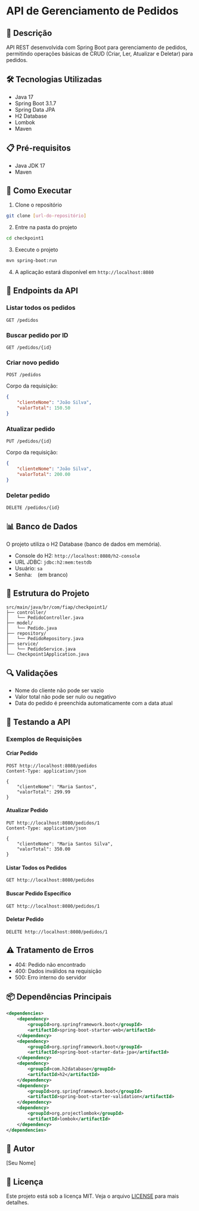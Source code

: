# API de Gerenciamento de Pedidos

## 📝 Descrição
API REST desenvolvida com Spring Boot para gerenciamento de pedidos, permitindo operações básicas de CRUD (Criar, Ler, Atualizar e Deletar) para pedidos.

## 🛠️ Tecnologias Utilizadas
- Java 17
- Spring Boot 3.1.7
- Spring Data JPA
- H2 Database
- Lombok
- Maven

## 📋 Pré-requisitos
- Java JDK 17
- Maven

## 🚀 Como Executar
1. Clone o repositório
```bash
git clone [url-do-repositório]
```

2. Entre na pasta do projeto
```bash
cd checkpoint1
```

3. Execute o projeto
```bash
mvn spring-boot:run
```

4. A aplicação estará disponível em `http://localhost:8080`

## 🔗 Endpoints da API

### Listar todos os pedidos
```http
GET /pedidos
```

### Buscar pedido por ID
```http
GET /pedidos/{id}
```

### Criar novo pedido
```http
POST /pedidos
```
Corpo da requisição:
```json
{
    "clienteNome": "João Silva",
    "valorTotal": 150.50
}
```

### Atualizar pedido
```http
PUT /pedidos/{id}
```
Corpo da requisição:
```json
{
    "clienteNome": "João Silva",
    "valorTotal": 200.00
}
```

### Deletar pedido
```http
DELETE /pedidos/{id}
```

## 📊 Banco de Dados
O projeto utiliza o H2 Database (banco de dados em memória).
- Console do H2: `http://localhost:8080/h2-console`
- URL JDBC: `jdbc:h2:mem:testdb`
- Usuário: `sa`
- Senha: ` ` (em branco)

## 📝 Estrutura do Projeto
```
src/main/java/br/com/fiap/checkpoint1/
├── controller/
│   └── PedidoController.java
├── model/
│   └── Pedido.java
├── repository/
│   └── PedidoRepository.java
├── service/
│   └── PedidoService.java
└── Checkpoint1Application.java
```

## 🔍 Validações
- Nome do cliente não pode ser vazio
- Valor total não pode ser nulo ou negativo
- Data do pedido é preenchida automaticamente com a data atual

## 🧪 Testando a API

### Exemplos de Requisições

#### Criar Pedido
```http
POST http://localhost:8080/pedidos
Content-Type: application/json

{
    "clienteNome": "Maria Santos",
    "valorTotal": 299.99
}
```

#### Atualizar Pedido
```http
PUT http://localhost:8080/pedidos/1
Content-Type: application/json

{
    "clienteNome": "Maria Santos Silva",
    "valorTotal": 350.00
}
```

#### Listar Todos os Pedidos
```http
GET http://localhost:8080/pedidos
```

#### Buscar Pedido Específico
```http
GET http://localhost:8080/pedidos/1
```

#### Deletar Pedido
```http
DELETE http://localhost:8080/pedidos/1
```

## ⚠️ Tratamento de Erros
- 404: Pedido não encontrado
- 400: Dados inválidos na requisição
- 500: Erro interno do servidor

## 📦 Dependências Principais
```xml
<dependencies>
    <dependency>
        <groupId>org.springframework.boot</groupId>
        <artifactId>spring-boot-starter-web</artifactId>
    </dependency>
    <dependency>
        <groupId>org.springframework.boot</groupId>
        <artifactId>spring-boot-starter-data-jpa</artifactId>
    </dependency>
    <dependency>
        <groupId>com.h2database</groupId>
        <artifactId>h2</artifactId>
    </dependency>
    <dependency>
        <groupId>org.springframework.boot</groupId>
        <artifactId>spring-boot-starter-validation</artifactId>
    </dependency>
    <dependency>
        <groupId>org.projectlombok</groupId>
        <artifactId>lombok</artifactId>
    </dependency>
</dependencies>
```

## 👥 Autor
[Seu Nome]

## 📄 Licença
Este projeto está sob a licença MIT. Veja o arquivo [LICENSE](LICENSE) para mais detalhes.
